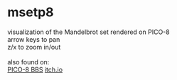 # msetp8
visualization of the Mandelbrot set rendered on PICO-8\
arrow keys to pan\
z/x to zoom in/out\
\
also found on:\
[PICO-8 BBS](https://www.lexaloffle.com/bbs/?uid=92793)
[itch.io](https://infurity.itch.io/mandelbrot-set-pico-8)
